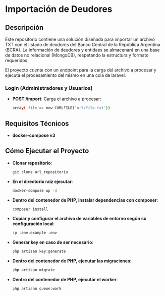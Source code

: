 # Importación de Deudores

## Descripción

Este repositorio contiene una solución diseñada para importar un archivo TXT con el listado de deudores del Banco Central de la República Argentina (BCRA). La información de deudores y entidaes se almacenará en una base de datos no relacional (MongoDB), respetando la estructura y formato requeridos.

El proyecto cuenta con un endpoint para la carga del archivo a procesar y ejecuta el procesamiento del mismo en una cola de laravel.

### **Login (Administradores y Usuarios)**
- **POST /import**: Carga el archivo a procesar:
   ```bash 
  array('file'=> new CURLFILE('url/file.txt'))
  
## Requisitos Técnicos
- **docker-compose v3**

## Cómo Ejecutar el Proyecto

- **Clonar repositorio**:
   ```bash
   git clone url_repositorio

- **En el directorio raiz ejecutar**:
   ```bash
   docker-compose up -d

- **Dentro del contenedor de PHP, instalar dependencias con composer**:
   ```bash
   composer install

- **Copiar y configurar el archivo de variables de entorno según su configuración local**:
   ```bash
   cp .env.example .env

- **Generar key en caso de ser necesario**:
   ```bash
   php artisan key:generate

- **Dentro del contenedor de PHP, ejecutar las migraciones**:
   ```bash
   php artisan migrate

- **Dentro del contenedor de PHP, ejecutar el worker**:
   ```bash
   php artisan queue:work